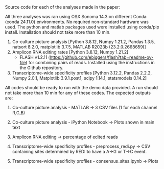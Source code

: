 Source code for each of the analyses made in the paper:

All three analyses was ran using OSX Sonoma 14.3 on different Conda (conda 24.11.0) environments. No required non-standard hardware was used.
The python and matlab packages used were installed using conda/pip install. Installation should not take more than 10 min. 

1. Co-culture picture analysis [Python 3.8.12, Numpy 1.21.2,  Pandas 1.3.5, natsort 8.2.0, matplotlib 3.7.5,  MATLAB R2023b (23.2.0.2668659)]
2. Amplicon RNA editing rates [Python 3.8.12, Numpy 1.21.2]
   - FLASH v1.2.11 (https://github.com/ebiggers/flash?tab=readme-ov-file) for combining pairs of reads. Installed using the instructions in the Github repository. 
4. Transcriptome-wide specificity profiles [Python 3.12.2, Pandas 2.2.2, Numpy 2.0.1, Matplotlib 3.9.1.post1, scipy 1.14.1, statsmodels 0.14.2]


All codes should be ready to run with the demo data provided. A run should not take more than 10 min for any of these codes. The expected outputs are:

1. Co-culture picture analysis - MATLAB -> 3 CSV files (1 for each channel R,G,B)
2. Co-culture picture analysis - iPython Notebook -> Plots shown in main text

1. Amplicon RNA editing -> percentage of edited reads

1. Transcriptome-wide specificity profiles - preprocess_redi.py -> CSV containing sites determined by REDI to have a A->G or T->C event.
2. Transcriptome-wide specificity profiles - consensus_sites.ipynb -> Plots

